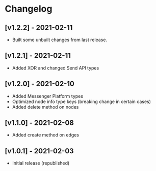 # Changelog
## [v1.2.2] - 2021-02-11
- Built some unbuilt changes from last release.
## [v1.2.1] - 2021-02-11
- Added XOR and changed Send API types
## [v1.2.0] - 2021-02-10
- Added Messenger Platform types
- Optimized node info type keys (breaking change in certain cases)
- Added delete method on nodes
## [v1.1.0] - 2021-02-08
- Added create method on edges
## [v1.0.1] - 2021-02-03
- Initial release (republished)